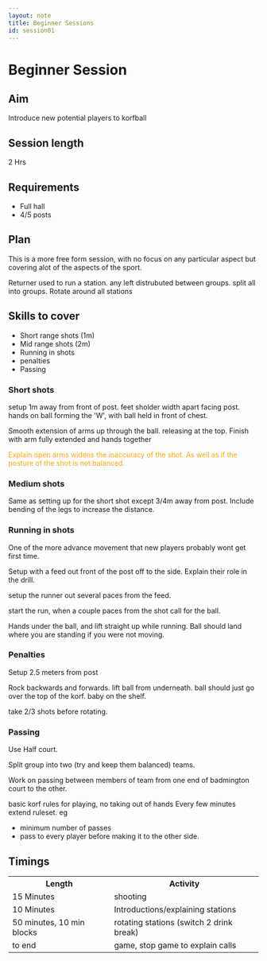 ```yaml
---
layout: note
title: Beginner Sessions
id: session01
---
```


# Beginner Session

## Aim
Introduce new potential players to korfball

## Session length 
2 Hrs

## Requirements

* Full hall
* 4/5 posts


## Plan
This is a more free form session, with no focus on any particular aspect but covering alot of the aspects of the sport. 

Returner used to run a station. any left distrubuted between groups.
split all into groups. Rotate around all stations

## Skills to cover

* Short range shots (1m)
* Mid range shots (2m)
* Running in shots
* penalties
* Passing 

### Short shots
setup 1m away from front of post. feet sholder width apart facing post. hands on ball forming the 'W', with ball held in front of chest.

Smooth extension of arms up through the ball. releasing at the top. Finish with arm fully extended and hands together

<span style="color:orange">
Explain open arms widens the inaccuracy of the shot. As well as if the posture of the shot is not balanced.
</span>


### Medium shots
Same as setting up for the short shot except 3/4m away from post. Include bending of the legs to increase the distance.

### Running in shots
One of the more advance movement that new players probably wont get first time.

Setup with a feed out front of the post off to the side. Explain their role in the drill.

setup the runner out several paces from the feed. 

start the run, when a couple paces from the shot call for the ball.

Hands under the ball, and lift straight up while running. Ball should land where you are standing if you were not moving.

### Penalties
Setup 2.5 meters from post

Rock backwards and forwards. lift ball from underneath. ball should just go over the top of the korf.
baby on the shelf.

take 2/3 shots before rotating.

### Passing

Use Half court.

Split group into two  (try and keep them balanced) teams.

Work on passing between members of team from one end of badmington court to the other. 
 
basic korf rules for playing, no taking out of hands 
Every few minutes extend ruleset. eg

* minimum number of passes
* pass to every player before making it to the other side.


## Timings
<table>
<tr>
 <th>Length</th>
 <th>Activity</th>
</tr>
<tr>
 <td>15 Minutes </td>
 <td>shooting</td> 
</tr>
<tr>
 <td>10 Minutes</td>
 <td>Introductions/explaining stations</td> 
</tr>
<tr>
 <td>50 minutes, 10 min blocks </td>
 <td>rotating stations (switch 2 drink break)</td> 
</tr>
<tr> 
 <td>to end </td>
 <td>game, stop game to explain calls</td>
</tr>
</table>